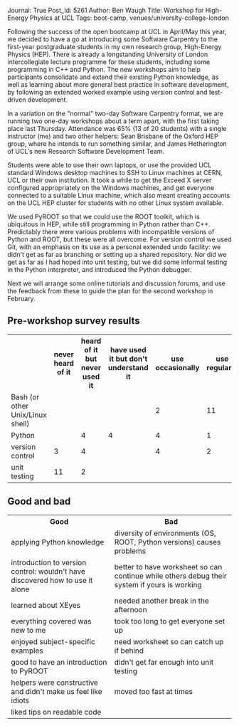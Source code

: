 Journal: True
Post_Id: 5261
Author: Ben Waugh
Title: Workshop for High-Energy Physics at UCL
Tags: boot-camp, venues/university-college-london


<p>Following the success of the open bootcamp at UCL in April/May this year, we decided to have a go at introducing some Software Carpentry to the first-year postgraduate students in my own research group, High-Energy Physics (HEP). There is already a longstanding University of London intercollegiate lecture programme for these students, including some programming in C++ and Python. The new workshops aim to help participants consolidate and extend their existing Python knowledge, as well as learning about more general best practice in software development, by following an extended worked example using version control and test-driven development.</p>

<p>In a variation on the "normal" two-day Software Carpentry format, we are running two one-day workshops about a term apart, with the first taking place last Thursday. Attendance was 65% (13 of 20 students) with a single instructor (me) and two other helpers: Sean Brisbane of the Oxford HEP group, where he intends to run something similar, and James Hetherington of UCL's new Research Software Development Team.</p>

<p>Students were able to use their own laptops, or use the provided UCL standard Windows desktop machines to SSH to Linux machines at CERN, UCL or their own institution. It took a while to get the Exceed X server configured appropriately on the Windows machines, and get everyone connected to a suitable Linux machine, which also meant creating accounts on the UCL HEP cluster for students with no other Linux system available.</p>

<p>We used PyROOT so that we could use the ROOT toolkit, which is ubiquitous in HEP, while still programming in Python rather than C++. Predictably there were various problems with incompatible versions of Python and ROOT, but these were all overcome. For version control we used Git, with an emphasis on its use as a personal extended undo facility: we didn't get as far as branching or setting up a shared repository. Nor did we get as far as I had hoped into unit testing, but we did some informal testing in the Python interpreter, and introduced the Python debugger.</p>

<p>Next we will arrange some online tutorials and discussion forums, and use the feedback from these to guide the plan for the second workshop in February.</p>

<h2>Pre-workshop survey results</h2>
<table>
<tbody>
<tr>
<th></th>
<th>never heard of it</th>
<th>heard of it but never used it</th>
<th>have used it but don't understand it</th>
<th>use occasionally</th>
<th>use regularly</th>
<th>expert</th>
</tr>
<tr>
<td>Bash (or other Unix/Linux shell)</td>
<td></td>
<td></td>
<td></td>
<td>2</td>
<td>11</td>
<td></td>
</tr>
<tr>
<td>Python</td>
<td></td>
<td>4</td>
<td>4</td>
<td>4</td>
<td>1</td>
<td></td>
</tr>
<tr>
<td>version control</td>
<td>3</td>
<td>4</td>
<td></td>
<td>4</td>
<td>2</td>
<td></td>
</tr>
<tr>
<td>unit testing</td>
<td>11</td>
<td>2</td>
<td></td>
<td></td>
<td></td>
<td></td>
</tr>
</tbody>
</table>
<h2>Good and bad</h2>
<table>
<tbody>
<tr>
<th>Good</th>
<th>Bad</th>
</tr>
<tr>
<td>applying Python knowledge</td>
<td>diversity of environments (OS, ROOT, Python versions) causes problems</td>
</tr>
<tr>
<td>introduction to version control: wouldn't have discovered how to use it alone</td>
<td>better to have worksheet so can continue while others debug their system if yours is working</td>
</tr>
<tr>
<td>learned about XEyes</td>
<td>needed another break in the afternoon</td>
</tr>
<tr>
<td>everything covered was new to me</td>
<td>took too long to get everyone set up</td>
</tr>
<tr>
<td>enjoyed subject-specific examples</td>
<td>need worksheet so can catch up if behind</td>
</tr>
<tr>
<td>good to have an introduction to PyROOT</td>
<td>didn't get far enough into unit testing</td>
</tr>
<tr>
<td>helpers were constructive and didn't make us feel like idiots</td>
<td>moved too fast at times</td>
</tr>
<tr>
<td>liked tips on readable code</td>
<td></td>
</tr>
</tbody>
</table>
